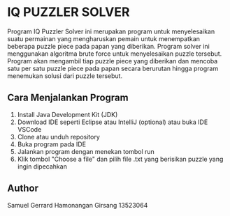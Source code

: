 # IQ PUZZLER SOLVER

Program IQ Puzzler Solver ini merupakan program untuk menyelesaikan suatu permainan yang mengharuskan pemain untuk menempatkan beberapa puzzle piece pada papan yang diberikan. Program solver ini menggunakan algoritma brute force untuk menyelesaikan puzzle tersebut. Program akan mengambil tiap puzzle piece yang diberikan dan mencoba satu per satu puzzle piece pada papan secara berurutan hingga program menemukan solusi dari puzzle tersebut. 

## Cara Menjalankan Program
1. Install Java Development Kit (JDK) 
2. Download IDE seperti Eclipse atau IntelliJ (optional) atau buka IDE VSCode
3. Clone atau unduh repository
4. Buka program pada IDE 
5. Jalankan program dengan menekan tombol run
6. Klik tombol "Choose a file" dan pilih file .txt yang berisikan puzzle yang ingin dipecahkan


## Author
Samuel Gerrard Hamonangan Girsang
13523064
